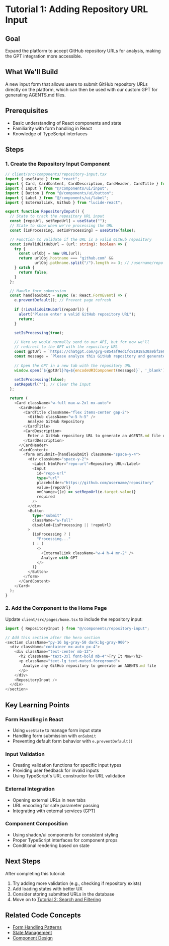 # Tutorial 1: Adding Repository URL Input

## Goal
Expand the platform to accept GitHub repository URLs for analysis, making the GPT integration more accessible.

## What We'll Build
A new input form that allows users to submit GitHub repository URLs directly on the platform, which can then be used with our custom GPT for generating AGENTS.md files.

## Prerequisites
- Basic understanding of React components and state
- Familiarity with form handling in React
- Knowledge of TypeScript interfaces

## Steps

### 1. Create the Repository Input Component

```typescript
// client/src/components/repository-input.tsx
import { useState } from "react";
import { Card, CardContent, CardDescription, CardHeader, CardTitle } from "@/components/ui/card";
import { Input } from "@/components/ui/input";
import { Button } from "@/components/ui/button";
import { Label } from "@/components/ui/label";
import { ExternalLink, Github } from "lucide-react";

export function RepositoryInput() {
  // State to track the repository URL input
  const [repoUrl, setRepoUrl] = useState("");
  // State to show when we're processing the URL
  const [isProcessing, setIsProcessing] = useState(false);

  // Function to validate if the URL is a valid GitHub repository
  const isValidGitHubUrl = (url: string): boolean => {
    try {
      const urlObj = new URL(url);
      return urlObj.hostname === "github.com" && 
             urlObj.pathname.split("/").length >= 3; // /username/repo
    } catch {
      return false;
    }
  };

  // Handle form submission
  const handleSubmit = async (e: React.FormEvent) => {
    e.preventDefault(); // Prevent page refresh
    
    if (!isValidGitHubUrl(repoUrl)) {
      alert("Please enter a valid GitHub repository URL");
      return;
    }

    setIsProcessing(true);
    
    // Here we would normally send to our API, but for now we'll
    // redirect to the GPT with the repository URL
    const gptUrl = `https://chatgpt.com/g/g-6854af9ed1fc81918a30a9bf2e866602-agents-md`;
    const message = `Please analyze this GitHub repository and generate an AGENTS.md file: ${repoUrl}`;
    
    // Open the GPT in a new tab with the repository URL
    window.open(`${gptUrl}?q=${encodeURIComponent(message)}`, '_blank');
    
    setIsProcessing(false);
    setRepoUrl(""); // Clear the input
  };

  return (
    <Card className="w-full max-w-2xl mx-auto">
      <CardHeader>
        <CardTitle className="flex items-center gap-2">
          <Github className="w-5 h-5" />
          Analyze GitHub Repository
        </CardTitle>
        <CardDescription>
          Enter a GitHub repository URL to generate an AGENTS.md file using our custom GPT
        </CardDescription>
      </CardHeader>
      <CardContent>
        <form onSubmit={handleSubmit} className="space-y-4">
          <div className="space-y-2">
            <Label htmlFor="repo-url">Repository URL</Label>
            <Input
              id="repo-url"
              type="url"
              placeholder="https://github.com/username/repository"
              value={repoUrl}
              onChange={(e) => setRepoUrl(e.target.value)}
              required
            />
          </div>
          <Button 
            type="submit" 
            className="w-full" 
            disabled={isProcessing || !repoUrl}
          >
            {isProcessing ? (
              "Processing..."
            ) : (
              <>
                <ExternalLink className="w-4 h-4 mr-2" />
                Analyze with GPT
              </>
            )}
          </Button>
        </form>
      </CardContent>
    </Card>
  );
}
```

### 2. Add the Component to the Home Page

Update `client/src/pages/home.tsx` to include the repository input:

```typescript
import { RepositoryInput } from "@/components/repository-input";

// Add this section after the hero section
<section className="py-16 bg-gray-50 dark:bg-gray-900">
  <div className="container mx-auto px-4">
    <div className="text-center mb-12">
      <h2 className="text-3xl font-bold mb-4">Try It Now</h2>
      <p className="text-lg text-muted-foreground">
        Analyze any GitHub repository to generate an AGENTS.md file
      </p>
    </div>
    <RepositoryInput />
  </div>
</section>
```

## Key Learning Points

### Form Handling in React
- Using `useState` to manage form input state
- Handling form submission with `onSubmit`
- Preventing default form behavior with `e.preventDefault()`

### Input Validation
- Creating validation functions for specific input types
- Providing user feedback for invalid inputs
- Using TypeScript's URL constructor for URL validation

### External Integration
- Opening external URLs in new tabs
- URL encoding for safe parameter passing
- Integrating with external services (GPT)

### Component Composition
- Using shadcn/ui components for consistent styling
- Proper TypeScript interfaces for component props
- Conditional rendering based on state

## Next Steps

After completing this tutorial:
1. Try adding more validation (e.g., checking if repository exists)
2. Add loading states with better UX
3. Consider storing submitted URLs in the database
4. Move on to [Tutorial 2: Search and Filtering](../frontend/02-search-filtering.md)

## Related Code Concepts

- [Form Handling Patterns](../../CODE_CONCEPTS.md#form-handling-patterns)
- [State Management](../../CODE_CONCEPTS.md#frontend-concepts-react)
- [Component Design](../../CODE_CONCEPTS.md#frontend-concepts-react)